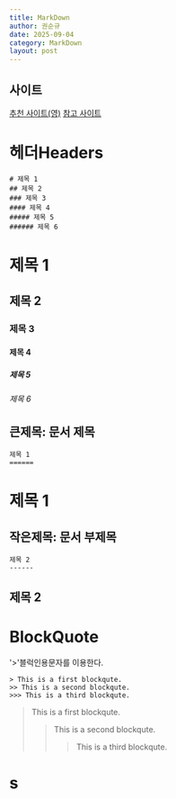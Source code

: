 ```yaml
---
title: MarkDown
author: 권순규
date: 2025-09-04
category: MarkDown
layout: post
---
```


## 사이트
[추천 사이트(영)][1]
[참고 사이트][2]

# 헤더Headers
```
# 제목 1
## 제목 2
### 제목 3
#### 제목 4
##### 제목 5
###### 제목 6
```
# 제목 1
## 제목 2
### 제목 3
#### 제목 4
##### 제목 5
###### 제목 6

큰제목: 문서 제목
--------------------
```
제목 1
======
```
제목 1
======

작은제목: 문서 부제목
--------------------
```
제목 2
------
```
제목 2
------

# BlockQuote

'>'블럭인용문자를 이용한다.

```
> This is a first blockqute.
>> This is a second blockqute.
>>> This is a third blockqute.
```
> This is a first blockqute.
>> This is a second blockqute.
>>> This is a third blockqute.


# s

[1]: https://www.markdownguide.org/
[2]: https://gist.github.com/ihoneymon/652be052a0727ad59601